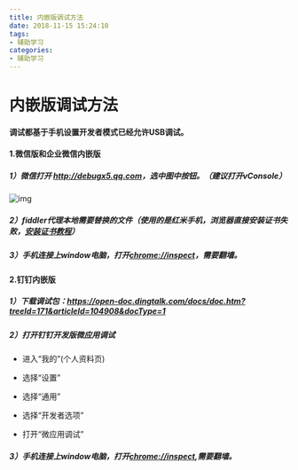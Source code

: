 ```yaml
---
title: 内嵌版调试方法
date: 2018-11-15 15:24:10
tags: 
- 辅助学习
categories: 
- 辅助学习
---
```


# 内嵌版调试方法

#### 调试都基于手机设置开发者模式已经允许USB调试。



#### 1.微信版和企业微信内嵌版

##### 1）微信打开 <http://debugx5.qq.com>，选中图中按钮。（建议打开vConsole）

![img](http://39.105.62.145/assets/images/0.png)



##### 2）fiddler代理本地需要替换的文件（使用的是红米手机，浏览器直接安装证书失败，[安装证书教程](https://www.52pojie.cn/thread-722645-1-1.html )）

##### 3）手机连接上window电脑，打开[chrome://inspect](chrome://inspect)，需要翻墙。



#### 2.钉钉内嵌版

##### 1）下载调试包：https://open-doc.dingtalk.com/docs/doc.htm?treeId=171&articleId=104908&docType=1



##### 2）打开钉钉开发版微应用调试

- 进入“我的”(个人资料页)

- 选择“设置”

- 选择“通用”

- 选择“开发者选项”

- 打开“微应用调试”


##### 3）手机连接上window电脑，打开[chrome://inspect](chrome://inspect),需要翻墙。